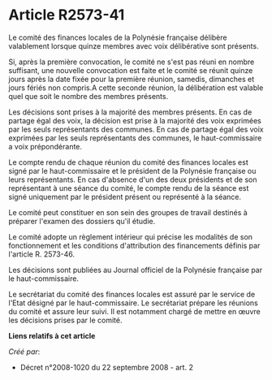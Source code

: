 # Article R2573-41

Le comité des finances locales de la Polynésie française délibère valablement lorsque quinze membres avec voix délibérative
sont présents. 

Si, après la première convocation, le comité ne s'est pas réuni en nombre suffisant, une nouvelle convocation est faite et le
comité se réunit quinze jours après la date fixée pour la première réunion, samedis, dimanches et jours fériés non compris.A
cette seconde réunion, la délibération est valable quel que soit le nombre des membres présents. 

Les décisions sont prises à la majorité des membres présents. En cas de partage égal des voix, la décision est prise à la
majorité des voix exprimées par les seuls représentants des communes. En cas de partage égal des voix exprimées par les seuls
représentants des communes, le haut-commissaire a voix prépondérante. 

Le compte rendu de chaque réunion du comité des finances locales est signé par le haut-commissaire et le président de la
Polynésie française ou leurs représentants. En cas d'absence d'un des deux présidents et de son représentant à une séance du
comité, le compte rendu de la séance est signé uniquement par le président présent ou représenté à la séance. 

Le comité peut constituer en son sein des groupes de travail destinés à préparer l'examen des dossiers qu'il étudie. 

Le comité adopte un règlement intérieur qui précise les modalités de son fonctionnement et les conditions d'attribution des
financements définis par l'article R. 2573-46. 

Les décisions sont publiées au Journal officiel de la Polynésie française par le haut-commissaire. 

Le secrétariat du comité des finances locales est assuré par le service de l'Etat désigné par le haut-commissaire. Le
secrétariat prépare les réunions du comité et assure leur suivi. Il est notamment chargé de mettre en œuvre les décisions
prises par le comité.

**Liens relatifs à cet article**

_Créé par_:

  - Décret n°2008-1020 du 22 septembre 2008 - art. 2
